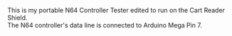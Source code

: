 This is my portable N64 Controller Tester edited to run on the Cart Reader Shield.  
The N64 controller's data line is connected to Arduino Mega Pin 7.  
